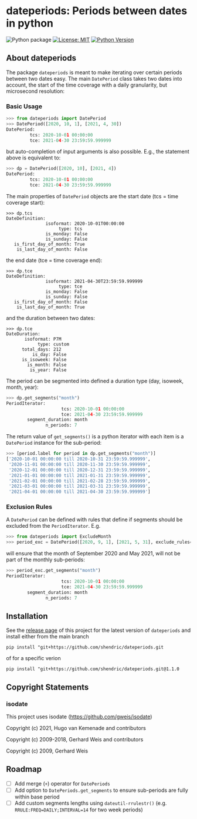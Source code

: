 # dateperiods: Periods between dates in python

![Python package](https://github.com/pysiral/dateperiods/workflows/Python%20package/badge.svg)
[![License: MIT](https://img.shields.io/badge/License-MIT-green.svg)](https://choosealicense.com/licenses/mit/)
[![Python Version](https://img.shields.io/badge/python-3.7,_3.8,_3.9,_3.10,_3.11,_3.12-blue)](https://www.python.org/downloads/)

## About dateperiods

The package `dateperiods` is meant to make iterating over certain periods between two dates easy. The main `DatePeriod` class takes two dates into account, the start of the time coverage with a daily granularity, but microsecond resolution:


### Basic Usage

```python
>>> from dateperiods import DatePeriod
>>> DatePeriod([2020, 10, 1], [2021, 4, 30])
DatePeriod:
         tcs: 2020-10-01 00:00:00
         tce: 2021-04-30 23:59:59.999999
```

but auto-completion of input arguments is also possible. E.g., the statement above is equivalent to: 

```python
>>> dp = DatePeriod([2020, 10], [2021, 4])
DatePeriod:
         tcs: 2020-10-01 00:00:00
         tce: 2021-04-30 23:59:59.999999
```

The main properties of `DatePeriod` objects are the start date (tcs = time coverage start):

```
>>> dp.tcs
DateDefinition:
               isoformat: 2020-10-01T00:00:00
                    type: tcs
               is_monday: False
               is_sunday: False
   is_first_day_of_month: True
    is_last_day_of_month: False
```

the end date (tce = time coverage end):

```
>>> dp.tce
DateDefinition:
               isoformat: 2021-04-30T23:59:59.999999
                    type: tce
               is_monday: False
               is_sunday: False
   is_first_day_of_month: False
    is_last_day_of_month: True
```

and the duration between two dates:

```
>>> dp.tce
DateDuration:
       isoformat: P7M
            type: custom
      total_days: 212
          is_day: False
      is_isoweek: False
        is_month: False
         is_year: False
```

The period can be segmented into defined a duration type (day, isoweek, month, year):

```python
>>> dp.get_segments("month")
PeriodIterator:
                     tcs: 2020-10-01 00:00:00
                     tce: 2021-04-30 23:59:59.999999
        segment_duration: month
               n_periods: 7
```

The return value of `get_segments()` is a python iterator with each item is a `DatePeriod` instance for the sub-period: 

```python
>>> [period.label for period in dp.get_segments("month")]
['2020-10-01 00:00:00 till 2020-10-31 23:59:59.999999',
 '2020-11-01 00:00:00 till 2020-11-30 23:59:59.999999',
 '2020-12-01 00:00:00 till 2020-12-31 23:59:59.999999',
 '2021-01-01 00:00:00 till 2021-01-31 23:59:59.999999',
 '2021-02-01 00:00:00 till 2021-02-28 23:59:59.999999',
 '2021-03-01 00:00:00 till 2021-03-31 23:59:59.999999',
 '2021-04-01 00:00:00 till 2021-04-30 23:59:59.999999']
```

### Exclusion Rules

A `DatePeriod` can be defined with rules that define if segments should be 
excluded from the `PeriodIterator`. E.g. 

```python
>>> from dateperiods import ExcludeMonth
>>> period_exc = DatePeriod([2020, 9, 1], [2021, 5, 31], exclude_rules=ExcludeMonth([5, 9]))
```
will ensure that the month of September 2020 and May 2021, will not be part
of the monthly sub-periods: 

```python
>>> period_exc.get_segments("month")
PeriodIterator:
                     tcs: 2020-10-01 00:00:00
                     tce: 2021-04-30 23:59:59.999999
        segment_duration: month
               n_periods: 7
```

## Installation

See the [release page](https://github.com/shendric/dateperiods/releases) of this project for the latest version of `dateperiods` and install either from the main branch

`pip install "git+https://github.com/shendric/dateperiods.git`

of for a specific verion

`pip install "git+https://github.com/shendric/dateperiods.git@1.1.0`

## Copyright Statements

### isodate

This project uses isodate (https://github.com/gweis/isodate)

Copyright (c) 2021, Hugo van Kemenade and contributors

Copyright (c) 2009-2018, Gerhard Weis and contributors

Copyright (c) 2009, Gerhard Weis

## Roadmap

- [ ] Add merge (`+`) operator for `DatePeriods`
- [ ] Add option to `DatePeriods.get_segments` to ensure sub-periods are fully within base period
- [ ] Add custom segments lengths using `dateutil-rrulestr()` (e.g. `RRULE:FREQ=DAILY;INTERVAL=14` for two week periods)
